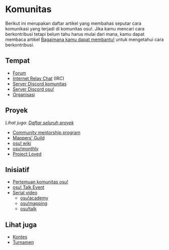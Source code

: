 # Komunitas

Berikut ini merupakan daftar artikel yang membahas seputar cara komunikasi yang terjadi di komunitas osu!. Jika kamu mencari cara berkontribusi tetapi belum tahu harus mulai dari mana, kamu dapat membaca artikel [Bagaimana kamu dapat membantu!](/wiki/Community/How_you_can_help!) untuk mengetahui cara berkontribusi.

## Tempat

- [Forum](/wiki/Community/Forum)
- [Internet Relay Chat](/wiki/Community/Internet_Relay_Chat) (IRC)
- [Server Discord komunitas](/wiki/Community/Discord_servers)
- [Server Discord osu!](/wiki/Community/osu!_Discord_server)
- [Organisasi](/wiki/Community/Organisations)

## Proyek

*Lihat juga: [Daftar seluruh proyek](/wiki/Community/Projects)*

- [Community mentorship program](/wiki/Community/Community_Mentorship_Program)
- [Mappers' Guild](/wiki/Community/Mappers_Guild)
- [osu! wiki](/wiki/osu!_wiki)
- [osu!monthly](/wiki/Community/osu!monthly)
- [Project Loved](/wiki/Community/Project_Loved)

## Inisiatif

- [Pertemuan komunitas osu!](/wiki/Community/osu!_community_meetings)
- [osu! Talk Event](/wiki/Community/osu!_Talk_Event)
- [Serial video](/wiki/Community/Video_series)
  - [osu!academy](/wiki/Community/Video_series/osu!academy)
  - [osu!mapping](/wiki/Community/Video_series/osu!mapping)
  - [osu!talk](/wiki/Community/Video_series/osu!talk)

## Lihat juga

- [Kontes](/wiki/Contests)
- [Turnamen](/wiki/Tournaments)

